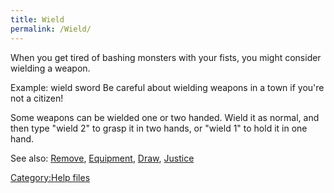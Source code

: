 ```yaml
---
title: Wield
permalink: /Wield/
---
```


When you get tired of bashing monsters with your fists, you might
consider wielding a weapon.

Example: wield sword Be careful about wielding weapons in a town if
you're not a citizen!

Some weapons can be wielded one or two handed. Wield it as normal, and
then type "wield 2" to grasp it in two hands, or "wield 1" to hold it in
one hand.

See also: [Remove](Remove "wikilink"),
[Equipment](Equipment "wikilink"), [Draw](Draw "wikilink"),
[Justice](Justice "wikilink")

[Category:Help files](Category:Help_files "wikilink")